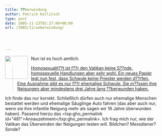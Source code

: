 ```yaml
---
title: ??berwindung
author: Patrick Kollitsch
type: post
date: 2005-11-23T02:37:00+00:00
url: /2005/11/ueberwindung/




---
```

<img src="/images/105.jpg" style="height:75px;width:75px;float:left;margin-right:10px;" />Nun ist es hoch amtlich.

> [Homosexualit??t ist f??r den Vatikan keine S??nde, homosexuelle Handlungen aber sehr wohl. Ein neues Papier legt nun fest, dass Schwule keine Priester werden d??rfen. Eine Ausnahme gibt es nur f??r ehemalige Schwule. Sie m??ssen ihre Neigungen aber mindestens drei Jahre lang ??berwunden haben.][1] 

Ich finde das nur korrekt. Schließlich dürfen auch nur ehemalige Menschen bestattet werden und ehemalige Säuglinge Auto fahren (das aber auch nur, wenn sie ihre infantile Neigung mehr als sagen wir 16 Jahre überwunden haben). Passend hierzu das <txp:gho_permalink id="481">Annauzehment</txp:gho_permalink>. Ich frag mich nur, wie der Vatikan das Überwinden der Neigungen testen will. Bildchen? Messdiener? Sonde?

 [1]: http://www.tagesschau.de/aktuell/meldungen/0,1185,OID4981308_REF1,00.html
